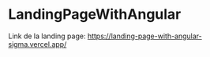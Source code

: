 # LandingPageWithAngular

Link de la landing page: https://landing-page-with-angular-sigma.vercel.app/
